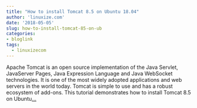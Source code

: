 ```yaml
---
title: "How to install Tomcat 8.5 on Ubuntu 18.04"
author: 'linuxize.com'
date: '2018-05-05'
slug: how-to-install-tomcat-85-on-ub
categories:
- bloglink
tags:
  - linuxizecom
---
```


Apache Tomcat is an open source implementation of the Java Servlet, JavaServer Pages, Java Expression Language and Java WebSocket technologies. It is one of the most widely adopted applications and web servers in the world today. Tomcat is simple to use and has a robust ecosystem of add-ons. This tutorial demonstrates how to install Tomcat 8.5 on Ubuntu[... <i class="fas fa-external-link-alt"></i>](https://linuxize.com/post/how-to-install-tomcat-8-5-on-ubuntu-18.04/)

